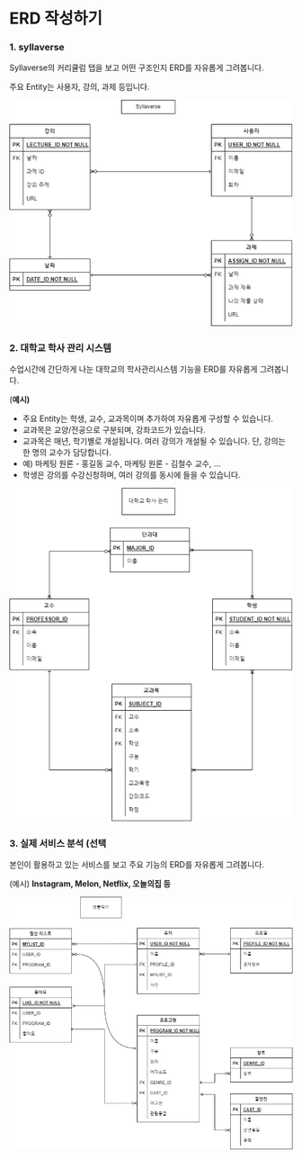 # ERD 작성하기
### 1. syllaverse
Syllaverse의 커리큘럼 탭을 보고 어떤 구조인지 ERD를 자유롭게 그려봅니다.

주요 Entity는 사용자, 강의, 과제 등입니다.

![syllaverse](db_practice_0823.assets/syllaverse.PNG)

### 2. 대학교 학사 관리 시스템

수업시간에 간단하게 나눈 대학교의 학사관리시스템 기능을 ERD를 자유롭게 그려봅니다.

(**예시)**

- 주요 Entity는 학생, 교수, 교과목이며 추가하여 자유롭게 구성할 수 있습니다.
- 교과목은 교양/전공으로 구분되며, 강좌코드가 있습니다.
- 교과목은 매년, 학기별로 개설됩니다. 여러 강의가 개설될 수 있습니다. 
단, 강의는 한 명의 교수가 담당합니다.
- 예) 마케팅 원론 - 홍길동 교수, 마케팅 원론 - 김철수 교수, …
- 학생은 강의를 수강신청하며, 여러 강의를 동시에 들을 수 있습니다.

![colleage](db_practice_0823.assets/colleage.PNG)

### 3. 실제 서비스 분석 (선택

본인이 활용하고 있는 서비스를 보고 주요 기능의 ERD를 자유롭게 그려봅니다.

(예시) **Instagram, Melon, Netflix, 오늘의집 등**

![netflix](db_practice_0823.assets/netflix.PNG)
